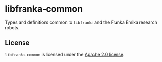 # libfranka-common

Types and definitions common to `libfranka` and the Franka Emika research robots.

## License

`libfranka-common` is licensed under the [Apache 2.0 license](https://www.apache.org/licenses/LICENSE-2.0.html).
